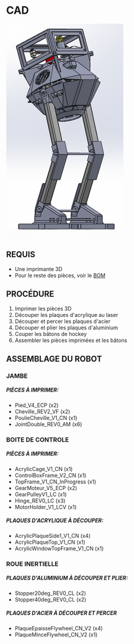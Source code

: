 # CAD
![Assemblage](PrototypeAssemblage.png)
## REQUIS
* Une imprimante 3D
* Pour le reste des pièces, voir le [BOM](/BOM.pdf)

## PROCÉDURE

1. Imprimer les pièces 3D
2. Découper les plaques d'acrylique au laser
3. Découper et percer les plaques d'acier
4. Découper et plier les plaques d'aluminium
5. Couper les bâtons de hockey
6. Assembler les pièces imprimées et les bâtons


## ASSEMBLAGE DU ROBOT

### JAMBE

##### PIÈCES À IMPRIMER:
- Pied_V4_ECP (x2)
- Cheville_REV2_VF (x2)
- PoulieCheville_V1_CN (x1)
- JointDouble_REV0_AM (x6)

### BOITE DE CONTROLE

##### PIÈCES À IMPRIMER:
- AcrylicCage_V1_CN (x1)
- ControlBoxFrame_V2_CN (x1)
- TopFrame_V1_CN_InProgress (x1)
- GearMoteur_V5_ECP (x2)
- GearPulleyV1_LC (x1)
- Hinge_REV0_LC (x3)
- MotorHolder_V1_LCV (x1)

##### PLAQUES D'ACRYLIQUE À DÉCOUPER:
- AcrylicPlaqueSide1_V1_CN (x4)
- AcrylicPlaqueTop_V1_CN (x1)
- AcrylicWindowTopFrame_V1_CN (x1)

### ROUE INERTIELLE

##### PLAQUES D'ALUMINIUM À DÉCOUPER ET PLIER:
- Stopper20deg_REV0_CL (x2)
- Stopper40deg_REV0_CL (x2)

##### PLAQUES D'ACIER À DÉCOUPER ET PERCER
- PlaqueEpaisseFlywheel_CN_V2 (x4)
- PlaqueMinceFlywheel_CN_V2 (x1)
